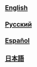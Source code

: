 ## [English](/articles/en)
## [Русский](/articles/ru)
## [Español](/articles/es)
## [日本語](/articles/ja)
